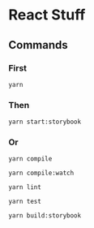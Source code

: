 # React Stuff

## Commands

### First

```
yarn
```

### Then

```
yarn start:storybook
```

### Or

```
yarn compile
```

```
yarn compile:watch
```

```
yarn lint
```

```
yarn test
```

```
yarn build:storybook
```
